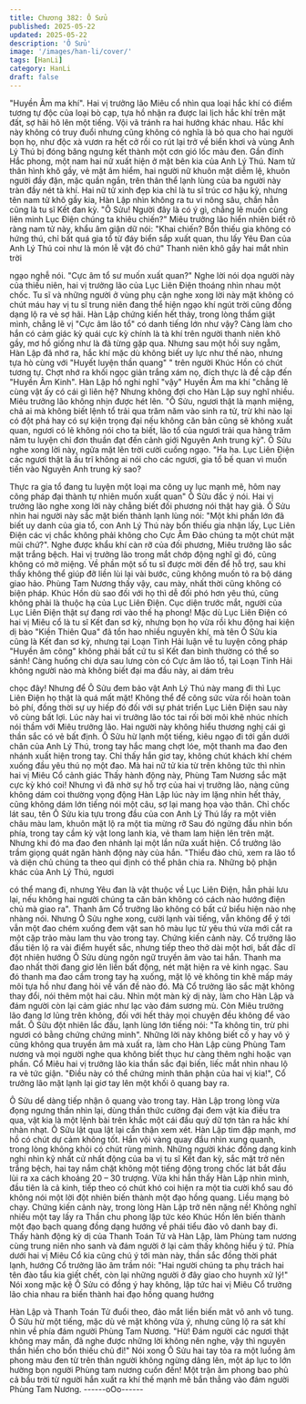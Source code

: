 ```yaml
---
title: Chương 382: Ô Sửu
published: 2025-05-22
updated: 2025-05-22
description: 'Ô Sửu'
image: '/images/han-li/cover/'
tags: [HanLi]
category: HanLi
draft: false
---
```


"Huyền Âm ma khí".
Hai vị trưởng lão Miêu cổ nhìn qua loại hắc khí có điểm tương tự
độc của loại bò cạp, tựa hồ nhận ra được lai lịch hắc khí trên mặt
đất, sợ hãi hô lên một tiếng.
Vội vã tránh ra hai hướng khác nhau.
Hắc khí này không có truy đuổi nhưng cũng không có nghĩa là bỏ
qua cho hai người bọn họ, như độc xà vươn ra hết cở rồi co rút lại
trở về biển khơi và vùng Anh Lý Thú bị đóng băng ngưng kết
thành một cơn gió lốc màu đen.
Gần đỉnh Hắc phong, một nam hai nữ xuất hiện ở mặt bên kia của
Anh Lý Thú.
Nam tử thân hình khô gầy, vẻ mặt âm hiểm, hai người nữ khuôn
mặt diễm lệ, khuôn người đầy đặn, mặc quần ngắn, trên thân thể
lạnh lùng của ba người này tràn đầy nét tà khí.
Hai nữ tử xinh đẹp kia chỉ là tu sĩ trúc cơ hậu kỳ, nhưng tên nam
tử khô gầy kia, Hàn Lập nhìn không ra tu vi nông sâu, chắn hẳn
cũng là tu sĩ Kết đan kỳ.
"Ô Sửu! Người đây là có ý gì, chẳng lẽ muốn cùng liên minh Lục
Điện chúng ta khiêu chiến?"
Miêu trưởng lão hiển nhiên biết rõ ràng nam tử này, khẩu âm giận
dữ nói:
"Khai chiến? Bổn thiếu gia không có hứng thú, chỉ bất quá gia tổ
từ đáy biển sắp xuất quan, thu lấy Yêu Đan của Anh Lý Thú coi
như là món lễ vật đó chứ" Thanh niên khô gầy hai mắt nhìn trời

ngạo nghễ nói.
"Cực âm tổ sư muốn xuất quan?"
Nghe lời nói dọa người này của thiếu niên, hai vị trưởng lão của
Lục Liên Điện thoáng nhìn nhau một chốc.
Tu sĩ và những người ở vùng phụ cận nghe xong lời này mặt
không có chút máu hay vị tu sĩ trung niên đang thể hiện ngạo khí
ngút trời cũng đồng dạng lộ ra vẻ sợ hãi.
Hàn Lập chứng kiến hết thảy, trong lòng thầm giật mình, chẳng lẽ
vị "Cực âm lão tổ" có danh tiếng lớn như vậy?
Càng làm cho hắn có cảm giác kỳ quái cực kỳ chính là tà khí trên
người thanh niên khô gầy, mơ hồ giống như là đã từng gặp qua.
Nhưng sau một hồi suy ngẫm, Hàn Lập đã nhớ ra, hắc khí mặc
dù không biết uy lực như thế nào, nhưng tựa hò cùng với "Huyết
luyện thần quang" " trên người Khúc Hồn có chút tương tự. Chợt
nhớ ra khối ngọc giản trắng xám nọ, đích thực là đề cập đến
"Huyền Âm Kinh".
Hàn Lập hồ nghi nghĩ "vậy" Huyền Âm ma khí "chẳng lẽ cùng vật
ấy có cái gì liên hệ?
Nhưng không đợi cho Hàn Lập suy nghĩ nhiều. Miêu trưởng lão
không nhịn được hét lên.
"Ô Sửu, ngươi thật là mạnh miệng, chả ai mà không biết lệnh tổ
trải qua trăm năm vào sinh ra tử, trừ khi nào lại có đột phá hay có
sự kiện trọng đại nếu không căn bản cũng sẽ không xuất quan,
ngươi có lẽ không nói cho ta biết, lão tổ của ngươi trải qua hàng
trăm năm tu luyện chỉ đơn thuần đạt đến cảnh giới Nguyên Anh
trung kỳ".
Ô Sửu nghe xong lời này, ngửa mặt lên trời cười cuồng ngạo.
"Ha ha. Lục Liên Điện các ngươi thật là ấu trĩ không ai nói cho các
ngươi, gia tổ bế quan vì muốn tiến vào Nguyên Anh trung kỳ sao?

Thực ra gia tổ đang tu luyện một loại ma công uy lục mạnh mẽ,
hôm nay công pháp đại thành tự nhiên muốn xuất quan" Ô Sửu
đắc ý nói.
Hai vị trưởng lão nghe xong lời này chẳng biết đối phương nói
thật hay giả.
Ô Sửu nhìn hai người này sắc mặt biến thành lạnh lùng nói: "Một
khi phần lớn đã biết uy danh của gia tổ, con Anh Lý Thú này bổn
thiếu gia nhận lấy, Lục Liên Điện các vị chắc không phải không
cho Cực Âm Đảo chúng ta một chút mặt mũi chứ?".
Nghe được khẩu khí càn rỡ của đối phương, Miêu trưởng lão sắc
mặt trắng bệch.
Hai vị trưởng lão trong mắt chớp động nghĩ gì đó, cũng không có
mở miệng.
Về phần một số tu sĩ được mời đến để hỗ trợ, sau khi thấy không
thể giúp đỡ liền lùi lại vài bước, cũng không muốn tỏ ra bộ dáng
giao hảo.
Phùng Tam Nương thấy vậy, cau mày, nhất thời cũng không có
biện pháp.
Khúc Hồn dù sao đối với họ thì dễ đối phó hơn yêu thú, cũng
không phài là thuộc hạ của Lục Liên Điện.
Cục diện trước mắt, người của Lục Liên Điện thật sự đang rơi vào
thế hạ phong!
Mặc dù Lục Liên Điện có hai vị Miêu cổ là tu sĩ Kết đan sơ kỳ,
nhưng bọn họ vừa rồi khu động hai kiện dị bào "Kiền Thiên Qua"
đã tổn hao nhiều nguyên khí, mà tên Ô Sửu kia cũng là Kết đan
sơ kỳ, nhưng tại Loạn Tinh Hải luận về tu luyện công pháp
"Huyền âm công" không phải bất cứ tu sĩ Kết đan bình thường có
thể so sánh!
Càng huống chi dựa sau lưng còn có Cực âm lão tổ, tại Loạn Tinh
Hải không người nào mà không biết đại ma đầu này, ai dám trêu

chọc đây!
Nhưng để Ô Sửu đem bảo vật Anh Lý Thú này mang đi thì Lục
Liên Điện họ thật là quá mất mặt!
Không thể để công sức vừa rồi hoàn toàn bỏ phí, đồng thời sự uy
hiếp đó đối với sự phát triển Lục Liên Điện sau này vô cùng bất
lợi.
Lúc này hai vi trưởng lão tóc tai rối bời môi khẽ nhúc nhích nói
thầm với Miêu trưởng lão. Hai người này không hiểu thương nghị
cái gì thần sắc có vẻ bất định.
Ô Sửu hừ lạnh một tiếng, kiêu ngạo đi tới gần dưới chân của Anh
Lý Thú, trong tay hắc mang chợt lóe, một thanh ma đao đen
nhánh xuất hiện trong tay.
Chỉ thấy hắn giơ tay, không chút khách khí chém xuống đầu yêu
thú nọ một đao. Mà hai nữ tử kia từ trên không tức thì nhìn hai vị
Miêu Cổ cảnh giác
Thấy hành động này, Phùng Tam Nương sắc mặt cực kỳ khó coi!
Nhưng vì đã nhờ sự hỗ trợ của hai vị trưởng lão, nàng cũng
không dám coi thường vọng động
Hàn Lập lúc này im lặng nhìn hết thảy, cũng không dám lớn tiếng
nói một câu, sợ lại mang họa vào thân.
Chỉ chốc lát sau, tên Ô Sửu kia tựu trong đầu của con Anh Lý Thú
lấy ra một viên châu màu lam, khuôn mặt lộ ra một tia mừng rỡ
Sau đó ngửng đầu nhìn bốn phía, trong tay cầm kỳ vật long lanh
kia, vẻ tham lam hiện lên trên mặt.
Nhưng khi đó ma đao đen nhánh lại một lần nữa xuất hiện. Cổ
trưởng lão trầm giọng quát ngăn hành động này của hắn.
"Thiểu đảo chủ, xem ra lão tổ và diện chủ chúng ta theo qui định
có thể phân chia ra. Những bộ phận khác của Anh Lý Thú, ngươi

có thể mang đi, nhưng Yêu đan là vật thuộc về Lục Liên Điện, hẳn
phải lưu lại, nếu không hai người chúng ta căn bản không có cách
nào hướng điện chủ mà giao ra".
Thanh âm Cổ trưởng lão không có bất cứ biểu hiện nào nhẹ
nhàng nói.
Nhưng Ô Sửu nghe xong, cười lạnh vài tiếng, vẫn không để ý tới
vẫn một đao chém xuống đem vật san hô màu lục từ yêu thú vừa
mới cắt ra một cặp trảo màu lam thu vào trong tay.
Chứng kiến cảnh này. Cổ trưởng lão đầu tiên lộ ra vài điểm huyết
sắc, nhưng tiếp theo thở dài một hơi, bất đắc dĩ đột nhiên hướng
Ô Sửu dùng ngôn ngữ truyền âm vào tai hắn. Thanh ma đao nhất
thời đang giơ lên liền bất động, nét mặt hiện ra vẻ kinh ngạc.
Sau đó thanh ma đao cầm trong tay hạ xuống, mặt lộ vẻ không tin
khẽ mấp máy môi tựa hồ như đang hỏi về vấn đề nào đó.
Mà Cổ trưởng lão sắc mặt không thay đổi, nói thêm một hai câu.
Nhìn một màn kỳ dị này, làm cho Hàn Lập và đám người còn lại
cảm giác như lạc vào đám sương mù.
Còn Miêu trưởng lão đang lơ lủng trên không, đối với hết thảy mọi
chuyện đều không để vào mắt.
Ô Sửu đột nhiên lắc đầu, lạnh lùng lớn tiếng nói: "Ta không tin, trừ
phi ngươi có bằng chứng chứng minh".
Những lời này không biết cố y hay vô ý cũng không qua truyền
âm mà xuất ra, làm cho Hàn Lập cùng Phùng Tam nương và mọi
người nghe qua không biết thục hư càng thêm nghi hoặc vạn
phần.
Cổ Miêu hai vị trưởng lão kia thần sắc đại biến, liếc mắt nhìn
nhau lộ ra vẻ tức giận.
"Điều này có thể chứng minh thân phận của hai vị kia!", Cổ
trưởng lão mặt lạnh lại giơ tay lên một khối ô quang bay ra.

Ô Sửu dể dàng tiếp nhận ô quang vào trong tay.
Hàn Lập trong lòng vừa đọng ngưng thần nhìn lại, dùng thần thức
cường đại đem vật kia điều tra qua, vật kia là một lệnh bài trên
khắc một cái đầu quỷ dữ tợn tản ra hắc khí nhàn nhạt. Ô Sửu lật
qua lật lại cẩn thận xem xét.
Hàn Lập tim đập mạnh, mơ hồ có chút dự cảm không tốt.
Hắn vội vàng quay đầu nhìn xung quanh, trong lòng không khỏi
có chút rùng mình.
Những người khác đồng dạng kinh nghi nhìn kỹ nhất cử nhất
động của ba vị tu sĩ Kết đan kỳ, sắc mặt trở nên trắng bệch, hai
tay nắm chặt không một tiếng động trong chốc lát bắt đầu lùi ra xa
cách khoảng 20 – 30 trượng.
Vừa khi hắn thấy Hàn Lập nhìn mình, đầu tiên là cả kinh, tiếp theo
có chút khó coi hiện ra một tia cười khổ sau đó không nói một lời
đột nhiên biến thành một đạo hồng quang. Liều mạng bỏ chạy.
Chứng kiến cảnh này, trong lòng Hàn Lập trở nên nặng nề!
Không nghĩ nhiều một tay lấy ra Thần chu phong lập tức kéo
Khúc Hồn lên biến thành một đạo bạch quang đồng dạng hướng
về phái tiểu đảo vô danh bay đi.
Thấy hành động kỳ dị của Thanh Toán Tử và Hàn Lập, làm Phùng
tam nương cùng trung niên nho sanh và đám người ở lại cảm
thấy không hiểu ý tứ.
Phía dưới hai vị Miêu Cổ kia cũng chú ý tới màn này, thần sắc
đồng thời phát lạnh, hướng Cổ trưởng lão âm trầm nói:
"Hai người chúng ta phụ trách hai tên đào tẩu kia giết chết, còn lại
những người ở đây giao cho huynh xử lý!"
Nói xong mặc kệ Ô Sửu có đồng ý hay không, lập tức hai vị Miêu
Cổ trưởng lão chia nhau ra biến thành hai đạo hồng quang hướng

Hàn Lập và Thanh Toán Tử đuổi theo, đảo mắt liền biến mât vô
anh vô tung.
Ô Sửu hừ một tiếng, mặc dù vẻ mặt không vừa ý, nhưng cũng lộ
ra sát khí nhìn về phía đám người Phùng Tam Nương.
"Hừ! Đám người các ngươi thật không may mắn, đã nghe được
những lời không nên nghe, vậy thì nguyên thần hiến cho bổn thiếu
chủ đi!"
Nói xong Ô Sửu hai tay tỏa ra một luồng âm phong màu đen từ
trên thân người không ngừng dâng lên, một áp lục to lớn hường
bọn người Phùng tam nương cuốn đến!
Một trận âm phong bao phủ cả bầu trời từ người hắn xuất ra khí
thế mạnh mẽ bắn thẳng vào đám người Phùng Tam Nương.
------oOo------
